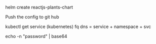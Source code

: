 helm create reactjs-plants-chart

Push the config to git hub

kubectl get service (kubernetes)
fq dns = service + namespace + svc

echo -n "password" | base64